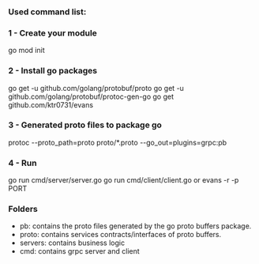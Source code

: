 ### Used command list:

### 1 - Create your module
go mod init <name>

### 2 - Install go packages
go get -u github.com/golang/protobuf/proto 
go get -u github.com/golang/protobuf/protoc-gen-go 
go get github.com/ktr0731/evans 

### 3 - Generated proto files to package go 
protoc --proto_path=proto proto/*.proto --go_out=plugins=grpc:pb

### 4 - Run
go run cmd/server/server.go
go run cmd/client/client.go or evans -r -p PORT

### Folders

- pb: contains the proto files generated by the go proto buffers package.
- proto: contains services contracts/interfaces of proto buffers.
- servers: contains business logic
- cmd: contains grpc server and client